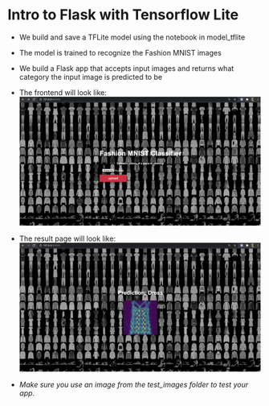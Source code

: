 # Intro to Flask with Tensorflow Lite

- We build and save a TFLite model using the notebook in model_tflite 

- The model is trained to recognize the Fashion MNIST images

- We build a Flask app that accepts input images and returns what category the input image is predicted to be

- The frontend will look like:
![initial](static/images/initial.png)

- The result page will look like:
![prediction](static/images/prediction.png)

- _Make sure you use an image from the test_images folder to test your app_.
